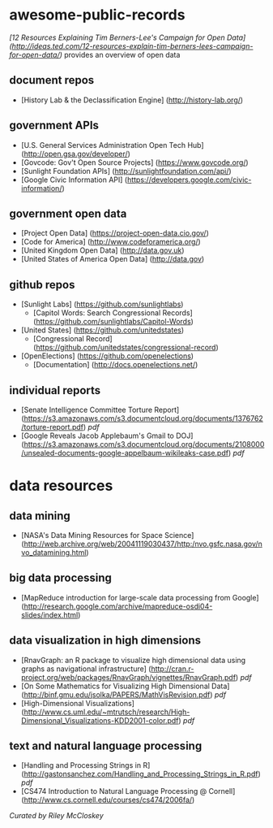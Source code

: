 # awesome-public-records
  *[12 Resources Explaining Tim Berners-Lee's Campaign for Open Data] (http://ideas.ted.com/12-resources-explain-tim-berners-lees-campaign-for-open-data/)* provides an overview of open data

## document repos
- [History Lab & the Declassification Engine] (http://history-lab.org/)

## government APIs
- [U.S. General Services Administration Open Tech Hub] (http://open.gsa.gov/developer/)
- [Govcode: Gov't Open Source Projects] (https://www.govcode.org/)
- [Sunlight Foundation APIs] (http://sunlightfoundation.com/api/)
- [Google Civic Information API] (https://developers.google.com/civic-information/)

## government open data
- [Project Open Data] (https://project-open-data.cio.gov/)
- [Code for America] (http://www.codeforamerica.org/)
- [United Kingdom Open Data] (http://data.gov.uk)
- [United States of America Open Data] (http://data.gov)

## github repos
- [Sunlight Labs] (https://github.com/sunlightlabs)
  - [Capitol Words: Search Congressional Records] (https://github.com/sunlightlabs/Capitol-Words)
- [United States] (https://github.com/unitedstates)
  - [Congressional Record] (https://github.com/unitedstates/congressional-record)
- [OpenElections] (https://github.com/openelections)
  - [Documentation] (http://docs.openelections.net/)

## individual reports
- [Senate Intelligence Committee Torture Report] (https://s3.amazonaws.com/s3.documentcloud.org/documents/1376762/torture-report.pdf) *pdf*
- [Google Reveals Jacob Applebaum's Gmail to DOJ] (https://s3.amazonaws.com/s3.documentcloud.org/documents/2108000/unsealed-documents-google-appelbaum-wikileaks-case.pdf) *pdf*

# data resources

## data mining
- [NASA's Data Mining Resources for Space Science] (http://web.archive.org/web/20041119030437/http:/nvo.gsfc.nasa.gov/nvo_datamining.html)

## big data processing
- [MapReduce introduction for large-scale data processing from Google] (http://research.google.com/archive/mapreduce-osdi04-slides/index.html)

## data visualization in high dimensions
- [RnavGraph: an R package to visualize high dimensional data using graphs as navigational infrastructure] (http://cran.r-project.org/web/packages/RnavGraph/vignettes/RnavGraph.pdf) *pdf*
- [On Some Mathematics for Visualizing High Dimensional Data] (http://binf.gmu.edu/jsolka/PAPERS/MathVisRevision.pdf) *pdf*
- [High-Dimensional Visualizations] (http://www.cs.uml.edu/~mtrutsch/research/High-Dimensional_Visualizations-KDD2001-color.pdf) *pdf*

## text and natural language processing
- [Handling and Processing Strings in R] (http://gastonsanchez.com/Handling_and_Processing_Strings_in_R.pdf) *pdf*
- [CS474 Introduction to Natural Language Processing @ Cornell] (http://www.cs.cornell.edu/courses/cs474/2006fa/)
 
*Curated by Riley McCloskey*
